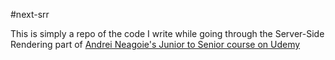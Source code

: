 #next-srr

This is simply a repo of the code I write while going through the Server-Side Rendering part of [Andrei Neagoie's Junior to Senior course on Udemy](https://www.udemy.com/course/the-complete-junior-to-senior-web-developer-roadmap/)
